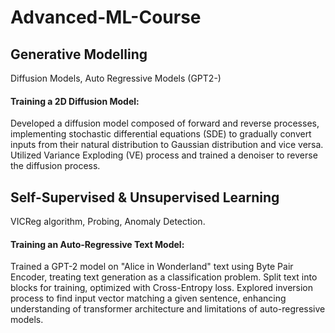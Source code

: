 # Advanced-ML-Course

## Generative Modelling
Diffusion Models, Auto Regressive Models (GPT2-)

#### Training a 2D Diffusion Model:
Developed a diffusion model composed of forward and reverse processes, implementing stochastic differential equations (SDE) to gradually convert inputs from their natural distribution to Gaussian distribution and vice versa. Utilized Variance Exploding (VE) process and trained a denoiser to reverse the diffusion process.


## Self-Supervised &amp; Unsupervised Learning
VICReg algorithm, Probing, Anomaly Detection.

#### Training an Auto-Regressive Text Model:
Trained a GPT-2 model on "Alice in Wonderland" text using Byte Pair Encoder, treating text generation as a classification problem. Split text into blocks for training, optimized with Cross-Entropy loss. Explored inversion process to find input vector matching a given sentence, enhancing understanding of transformer architecture and limitations of auto-regressive models.
